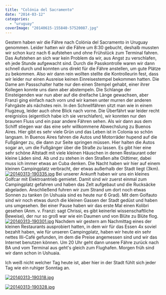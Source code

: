 ```yaml
---
title: "Colónia del Sacramento"
date: "2014-03-12"
categories: 
  - "uruguay"
coverImage: "20140615-155840-57520087.jpg"
---
```


Gestern haben wir die Fähre nach Colónia del Sacramento in Uruguay genommen. Leider hatten wir die Fähre um 8:30 gebucht, deshalb mussten wir schon kurz nach 6 aufstehen und ohne Frühstück zum Terminal fahren. Das Aufstehen an sich war kein Problem da wir, aus Angst zu verschlafen, eh jede Stunde aufgewacht sind. Durch die Passkontrolle waren wir dann schnell durch und konnten uns direkt für die Fähre anstellen, um gute Plätze zu bekommen. Also wir dann rein wollten stellte die Kontrolleurin fest, dass wir leider nur einen Ausreise keinen Einreisestempel bekommen hatten. Die Dame am Passschalter hatte nur den einen Stempel gehabt, einer ihrer Kollegen konnte uns dann aber abstempeln. Die Schlange der Einsteigenden war nun aber auf die dreifache Länge gewachsen, aber Franzi ging einfach nach vorn und wir kamen unter murren der anderen Fahrgäste als nächstes rein. In den Schnellfähren sitzt man wie in einem Flugzeug, leider auch ohne Blick nach vorne. Die Überfährt war leider recht ereignislos (eigentlich habe ich sie verschlafen), wir konnten nur den braunen Fluss und ein paar andere Fähren sehen. Als wir dann aus dem Schiff stiegen war das eine sehr willkommene Abwechslung zu Buenos Aires. Hier gibt es sehr viele Grün und das Leben ist in Colonia so schön langsam. In Buenos Aires fahren die Autos und Motorräder hupend auf die Fußgänger zu, die dann zur Seite springen müssen. Hier halten die Autos sogar an, um die Fußgänger über die Straße zu lassen. Es gibt hier eine sehr schöne Altstadt mit viele kleinen Häuschen in denen Restaurant oder kleine Läden sind. Ab und zu stehen in den Straßen alte Oldtimer, dabei muss ich immer etwas an Cuba denken. Die Nacht haben wir hier auf einem kleinen Campingplatz verbracht, der etwas außerhalb der Stadt liegt (3km). [![20140313-190335.jpg](images/20140313-190335.jpg)](https://hafenstrand.wordpress.com/wp-content/uploads/2014/03/20140313-190335.jpg) Bei unserer Ankunft haben wir uns ein kleines Golfcar mit Elektroantrieb gemietet. Damit sind wir zuerst einmal zum Campingplatz gefahren und haben das Zelt aufgebaut und die Rucksäcke abgeladen. Anschließend fuhren wir zum Strand um dort noch etwas Sonnen zu tanken (in Ushuaia sind es heute nur 6 Grad). Mit dem Golfauto sind wir noch etwas durch die kleinen Gassen der Stadt gedüst und haben uns umgesehen. Bei einer Pause haben wir das erste Mal einen Kolibri gesehen (Anm. v. Franzi: sagt Chrissi, es gibt keinerlei wissenschaftliche Beweise), der nur so groß war wie ein Daumen und von Blüte zu Blüte flog. [![20140313-190301.jpg](images/20140313-190301.jpg)](https://hafenstrand.wordpress.com/wp-content/uploads/2014/03/20140313-190301.jpg) Nachdem wir gestern am Nachmittag eines der kleinen Restaurants ausprobiert hatten, in dem wir für das Essen 4x soviel bezahlt haben, wie für unseren Campingplatz, haben wir heute ein sehr nettes Illi-Café gefunden, im dem die Preise angemessen sind und wir das Internet benutzen können. Um 20 Uhr geht dann unsere Fähre zurück nach BA und vom Terminal aus geht's gleich zum Flughafen. Morgen früh sind wir dann schon in Ushuaia.

Ich weiß nicht welcher Tag heute ist, aber hier in der Stadt fühlt sich jeder Tag wie ein ruhiger Sonntag an.

  
  
[![20140313-190318.jpg](images/20140313-190318.jpg)](https://hafenstrand.wordpress.com/wp-content/uploads/2014/03/20140313-190318.jpg)  
  
[![20140313-190328.jpg](images/20140313-190328.jpg)](https://hafenstrand.wordpress.com/wp-content/uploads/2014/03/20140313-190328.jpg)
